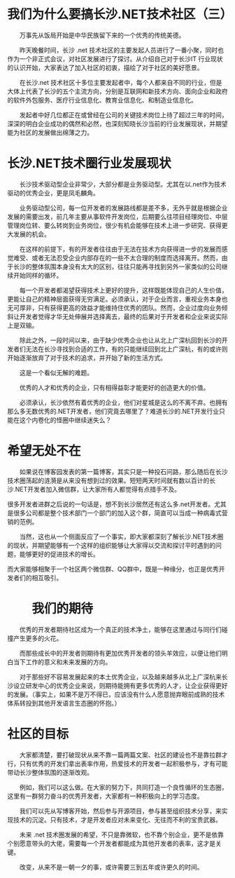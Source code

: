 # 我们为什么要搞长沙.NET技术社区（三） 

　　万事先从饭局开始是中华民族留下来的一个优秀的传统美德。

　　昨天晚餐时间，长沙 .net 技术社区的主要发起人员进行了一番小聚，同时也作为一个非正式会议，对社区发展进行了探讨。从介绍自己对于长沙IT 行业现状的认识开始，大家表达了加入社区的初衷，描绘了对于社区的美好愿景。

　　在长沙.net 技术社区十多位主要发起者中，每个人都来自不同的行业，但是大体上代表了长沙的五个主流方向，分别是互联网和新技术方向、面向企业和政府的软件外包服务、医疗行业信息化、教育业信息化、和制造业信息化。

　　发起者中好几位都正在或曾经在公司的关键技术岗位上待了超过三年的时间，深深的明白企业成功的偶然和必然，也深刻知晓长沙当前的行业发展现状，并期望能为社区的发展做出绵薄之力。 

# **长沙.NET技术圈行业发展现状** 

　　长沙技术驱动型企业非常少，大部分都是业务驱动型。尤其在以.net作为技术驱动的优秀企业，更是凤毛麟角。

　　业务驱动型公司，每一位开发者的发展路线都是差不多，无外乎就是根据企业发展的需要出发，前几年主要从事软件开发岗位，后期要么往项目经理岗位、中层管理岗位转、要么转岗到业务岗位，很少有机会能够在技术上进一步研究、获得更大发展的机会。

　　在这样的前提下，有的开发者往往由于无法在技术方向获得进一步的发展而感觉难受、或者无法忍受企业内部存在的一些不太合理的制度而选择离开。然而，由于长沙的整体氛围本身没有太大的区别，往往只能再寻找到另外一家类似的公司继续开始同样的循环。

　　每一个开发者都渴望获得技术上更好的提升，这样既能体现自己的人生价值，更能让自己的精神层面获得无穷满足。必须承认，对于企业而言，重视业务本身也无可厚非，只有获得更高的效益才能维持住优秀的团队。然而，企业过度向业务倾斜让开发者觉得才华无处伸展并选择离去，最终的后果对于开发者和企业来说实际上是双输。

　　除此之外，一段时间以来，由于缺少优秀企业也让从北上广深杭回到长沙的开发者们无法在长沙寻找到合适的工作，有的只能继续回到北上广深杭，有的或许则开始逐渐放弃了对于技术的追求，并开始了新的生活方式。

　　这是一个看似无解的难题。

　　优秀的人才和优秀的企业，只有相得益彰才能更好的创造更大的价值。

　　必须承认，长沙依然有着优秀的企业，他们对星城是这么的不离不弃。也拥有那么多无数优秀的.NET开发者，他们究竟去哪里了？难道长沙的.NET开发行业只能在这个内卷化的怪圈中继续迷失么？

# **希望无处不在**

　　如果说在博客园发表的第一篇博客，其实只是一种投石问路，那么随后在长沙技术圈荡起的涟漪是从来没有想到过的效果。短短两天时间就有数以百计的长沙.NET开发者加入微信群，让大家所有人都觉得有点措手不及。

很多开发者进群之后说的一句话是，想不到长沙居然还有这么多.net开发者。尤其是很多公司都是整个技术部门一个部门的加入这个群，简直可以当成一种病毒式营销的范例。

　　当然，这也从一个侧面反应了一个事实，即大家都深刻了解长沙.NET技术圈的现状，并期望能够有一个这样的组织能够让大家得以交流和探讨平时遇到的问题，能够更好的促进技术的增长。

而大家能够相聚于一个社区两个微信群、QQ群中，既是一种缘分，也正是优秀开发者们的相互吸引。

# 　　**我们的期待**

　　优秀的开发者期待社区成为一个真正的技术净土，能够在这里通过与同行们碰撞产生更多的火花。

　　而那些成长中的开发者则期待有更加优秀开发者的领头羊效应，以便让他们明白当下工作的意义和未来发展的方向。 

 　　对于那些好不容易发展起来的本土优秀企业，以及越来越多从北上广深杭来长沙设立研发中心的优秀企业来说，则期待能拥有更多优秀的人才，让企业获得更好的发展。（事实上，如果不是万不得已，应该没有什么人愿意抛弃眼前成熟的技术体系转投到其他开发语言生态圈的怀抱。）

# **社区的目标**　　

　　大家都清楚，要打破现状从来不靠一篇两篇文案、社区的建设也不是靠拉群才行，只有优秀的开发们拿出表率作用，热爱技术的开发者一起积极参与，才有可能带动长沙整体氛围的逐渐改观。

　　例如，我们可以这么做。在大家的努力下，共同打造一个良性循环的生态圈，这里有一群努力奋斗的优秀开发者，大家都有一种积极向上的学习态度。

　　我们可以先从写博客开始，然后参与开源项目，参与甚至组织技术分享，来实现技术的沉淀。只有技术，才是开发者应对未来变化、无往而不利的宝贵武器。

　　未来 .net 技术圈发展的希望，不只是靠微软，也不靠个别企业，更不是依靠个别愿意带头的大佬，需要每一个开发者都能成为其他开发者的表率，这才是关键。 

　　改变，从来不是一朝一夕的事，或许需要三到五年或许更久的时间。